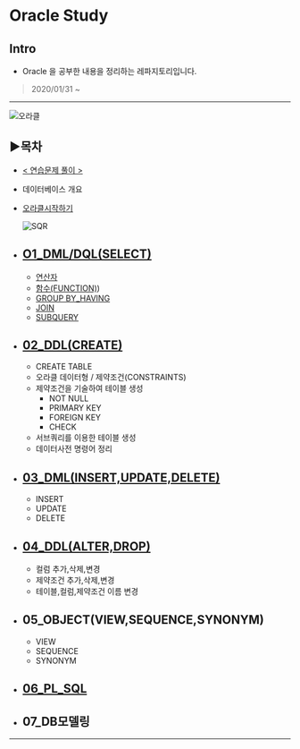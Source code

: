 # Oracle Study
## Intro
  
   + Oracle 을 공부한 내용을 정리하는 레파지토리입니다.

> 2020/01/31 ~ 
------------------------------------------

![오라클](https://github.com/senspond20/image/blob/master/oracle.png)
## ▶목차

+ [< 연습문제 풀이 > ](https://github.com/senspond20/Oracle/tree/master/연습문제)

+ 데이터베이스 개요

+ [오라클시작하기](https://github.com/senspond20/Oracle/tree/master/1_오라클시작하기)


  ![SQR](https://user-images.githubusercontent.com/60596128/73855673-bd275100-4877-11ea-887e-b71ac649f6ac.png)

+ ## [O1_DML/DQL(SELECT)](https://github.com/senspond20/Oracle/tree/master/O1_DQL(SELECT)#dqlselect)
  + [연산자](https://github.com/senspond20/Oracle/blob/master/O1_DQL(SELECT)/1_연산자.md#연산자)
  + [함수(FUNCTION)](https://github.com/senspond20/Oracle/tree/master/O1_DQL(SELECT)/%ED%95%A8%EC%88%98(FUNCTION)#%ED%95%A8%EC%88%98-function))
  + [GROUP BY_HAVING](https://github.com/senspond20/Oracle/blob/master/O1_DQL(SELECT)/3_GroupByHaving.md#groupbyhaving)
  + [JOIN](https://github.com/senspond20/Oracle/blob/master/O1_DQL(SELECT)/4_Join.md#join)
  + [SUBQUERY](https://github.com/senspond20/Oracle/blob/master/O1_DQL(SELECT)/5_SUBQUERY.md#subquery서브-쿼리)

+ ## [02_DDL(CREATE)](https://github.com/senspond20/Oracle/tree/master/O2_DDL(CREATE)#ddldata-definition-language)
  + CREATE TABLE
  + 오라클 데이터형 / 제약조건(CONSTRAINTS)
  + 제약조건을 기술하여 테이블 생성
    + NOT NULL
    + PRIMARY KEY
    + FOREIGN KEY
    + CHECK
  + 서브쿼리를 이용한 테이블 생성
  + 데이터사전 명령어 정리

+ ## [03_DML(INSERT,UPDATE,DELETE)](https://github.com/senspond20/Oracle/tree/master/O3_DML(INSERT%2C%20UPDATE%2C%20DELETE)#dmlinsert-update-delete)
  + INSERT
  + UPDATE
  + DELETE
+ ## [04_DDL(ALTER,DROP)](https://github.com/senspond20/Oracle/tree/master/O4_DDL(ALTER%2CDROP)#ddlalterdrop)
  
  + 컬럼 추가,삭제,변경
  + 제약조건 추가,삭제,변경
  + 테이블,컬럼,제약조건 이름 변경

+ ## 05_OBJECT(VIEW,SEQUENCE,SYNONYM)
  + VIEW
  + SEQUENCE
  + SYNONYM

+ ## [06_PL_SQL](https://github.com/senspond20/Oracle/tree/master/O6_PL_SQL#plsql-procedural-language-extension-to-sql)
+ ## 07_DB모델링

--------------------------------



